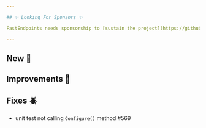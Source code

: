 ```yaml
---

## ✨ Looking For Sponsors ✨

FastEndpoints needs sponsorship to [sustain the project](https://github.com/FastEndpoints/FastEndpoints/issues/449). Please help out if you can.

---
```


[//]: # (<details><summary>title text</summary></details>)

## New 🎉

## Improvements 🚀

## Fixes 🪲

- unit test not calling `Configure()` method #569

[//]: # (## Breaking Changes ⚠️)